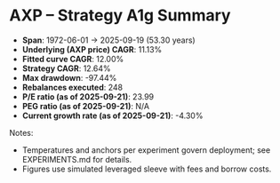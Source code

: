# AXP – Strategy A1g Summary

- **Span**: 1972-06-01 → 2025-09-19 (53.30 years)
- **Underlying (AXP price) CAGR**: 11.13%
- **Fitted curve CAGR**: 12.00%
- **Strategy CAGR**: 12.64%
- **Max drawdown**: -97.44%
- **Rebalances executed**: 248
- **P/E ratio (as of 2025-09-21)**: 23.99
- **PEG ratio (as of 2025-09-21)**: N/A
- **Current growth rate (as of 2025-09-21)**: -4.30%

Notes:

- Temperatures and anchors per experiment govern deployment; see EXPERIMENTS.md for details.
- Figures use simulated leveraged sleeve with fees and borrow costs.

